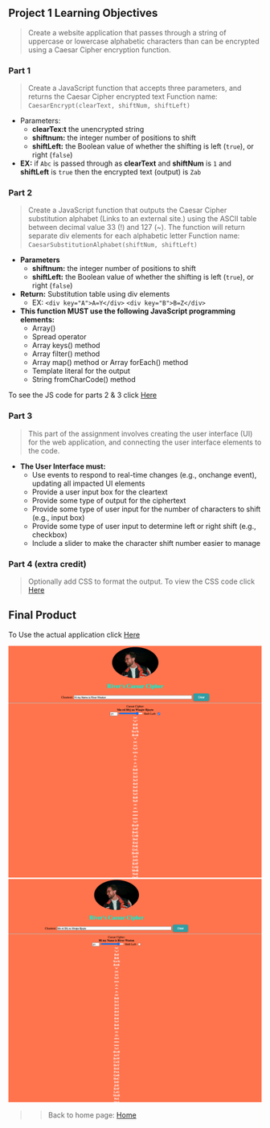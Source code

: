 ## Project 1 Learning Objectives
>Create a website application that passes through a string of uppercase or lowercase alphabetic characters than can be encrypted using a Caesar Cipher encryption function. 

### Part 1
>  Create a JavaScript function that accepts three parameters, and returns the Caesar Cipher encrypted text
Function name: `CaesarEncrypt(clearText, shiftNum, shiftLeft)`
- Parameters:
    - **clearTex:t** the unencrypted string
    - **shiftnum:**  the integer number of positions to shift
    - **shiftLeft:**  the Boolean value of whether the shifting is left (`true`), or right (`false`)
- **EX:** if `Abc` is passed through as **clearText** and **shiftNum** is `1` and **shiftLeft** is `true` then the encrypted text (output) is `Zab`

### Part 2 
>Create a JavaScript function that outputs the Caesar Cipher substitution alphabet (Links to an external site.) using the ASCII table between decimal value 33 (!) and 127 (~). The function will return separate div elements for each alphabetic letter
Function name: `CaesarSubstitutionAlphabet(shiftNum, shiftLeft)`
- **Parameters**
    - **shiftnum:**  the integer number of positions to shift
    - **shiftLeft:**  the Boolean value of whether the shifting is left (`true`), or right (`false`)
- **Return:** Substitution table using div elements
    - EX:   `<div key="A">A=Y</div>`
            `<div key="B">B=Z</div>`
- **This function MUST use the following JavaScript programming elements:**
    - Array()
    - Spread operator
    - Array keys() method
    - Array filter() method
    - Array map() method or Array forEach() method 
    - Template literal for the output
    -  String fromCharCode() method

To see the JS code for parts 2 & 3 click [Here](code/Project1.js)
### Part 3
> This part of the assignment involves creating the user interface (UI) for the web application, and connecting the user interface elements to the code.
- **The User Interface must:**
    - Use events to respond to real-time changes (e.g., onchange event), updating all impacted UI elements
    - Provide a user input box for the cleartext
    - Provide some type of output for the ciphertext
    - Provide some type of user input for the number of characters to shift (e.g., input box)
    - Provide some type of user input to determine left or right shift (e.g., checkbox)
    - Include a slider to make the character shift number easier to manage
### Part 4 (extra credit)
> Optionally add CSS to format the output. 
To view the CSS code click [Here](code/Project1.css)


## Final Product
To Use the actual application click [Here](code/Project1.html)

![Image of encoding Message](images/encode.png)
![Image of decoding Message](images/decode.png)

>> Back to home page:
[Home](https://rweston233.github.io/)